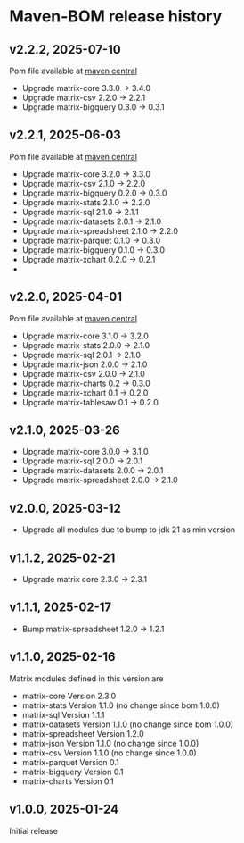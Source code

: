 # Maven-BOM release history

## v2.2.2, 2025-07-10
Pom file available at [maven central](https://repo1.maven.org/maven2/se/alipsa/matrix/matrix-bom/2.2.2/matrix-bom-2.2.2.pom)
- Upgrade matrix-core 3.3.0 -> 3.4.0
- Upgrade matrix-csv 2.2.0 -> 2.2.1
- Upgrade matrix-bigquery 0.3.0 -> 0.3.1

## v2.2.1, 2025-06-03
Pom file available at [maven central](https://repo1.maven.org/maven2/se/alipsa/matrix/matrix-bom/2.2.1/matrix-bom-2.2.1.pom)
- Upgrade matrix-core 3.2.0 -> 3.3.0
- Upgrade matrix-csv 2.1.0 -> 2.2.0
- Upgrade matrix-bigquery 0.2.0 -> 0.3.0
- Upgrade matrix-stats 2.1.0 -> 2.2.0
- Upgrade matrix-sql 2.1.0 -> 2.1.1
- Upgrade matrix-datasets 2.0.1 -> 2.1.0
- Upgrade matrix-spreadsheet 2.1.0 -> 2.2.0
- Upgrade matrix-parquet 0.1.0 -> 0.3.0
- Upgrade matrix-bigquery 0.1.0 -> 0.3.0
- Upgrade matrix-xchart 0.2.0 -> 0.2.1
- 
## v2.2.0, 2025-04-01
Pom file available at [maven central](https://repo1.maven.org/maven2/se/alipsa/matrix/matrix-bom/2.2.0/matrix-bom-2.2.0.pom)

- Upgrade matrix-core 3.1.0 -> 3.2.0
- Upgrade matrix-stats 2.0.0 -> 2.1.0
- Upgrade matrix-sql 2.0.1 -> 2.1.0
- Upgrade matrix-json 2.0.0 -> 2.1.0
- Upgrade matrix-csv 2.0.0 -> 2.1.0
- Upgrade matrix-charts 0.2 -> 0.3.0
- Upgrade matrix-xchart 0.1 -> 0.2.0
- Upgrade matrix-tablesaw 0.1 -> 0.2.0

## v2.1.0, 2025-03-26
- Upgrade matrix-core 3.0.0 -> 3.1.0
- Upgrade matrix-sql 2.0.0 -> 2.0.1
- Upgrade matrix-datasets 2.0.0 -> 2.0.1
- Upgrade matrix-spreadsheet 2.0.0 -> 2.1.0

## v2.0.0, 2025-03-12
- Upgrade all modules due to bump to jdk 21 as min version

## v1.1.2, 2025-02-21
- Upgrade matrix core 2.3.0 -> 2.3.1

## v1.1.1, 2025-02-17
- Bump matrix-spreadsheet 1.2.0 -> 1.2.1

## v1.1.0, 2025-02-16
Matrix modules defined in this version are
- matrix-core Version 2.3.0
- matrix-stats Version 1.1.0 (no change since bom 1.0.0)
- matrix-sql Version 1.1.1
- matrix-datasets Version 1.1.0 (no change since bom 1.0.0)
- matrix-spreadsheet Version 1.2.0
- matrix-json Version 1.1.0 (no change since 1.0.0)
- matrix-csv Version 1.1.0 (no change since 1.0.0)
- matrix-parquet Version 0.1
- matrix-bigquery Version 0.1
- matrix-charts Version 0.1

## v1.0.0, 2025-01-24
Initial release